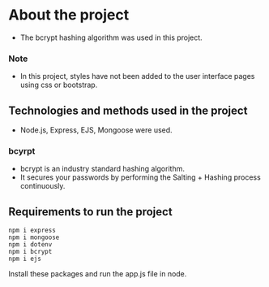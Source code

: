 # About the project

* The bcrypt hashing algorithm was used in this project.

### Note

* In this project, styles have not been added to the user interface pages using css or bootstrap.

## Technologies and methods used in the project

* Node.js, Express, EJS, Mongoose were used.
  
### bcyrpt

* bcrypt is an industry standard hashing algorithm.
* It secures your passwords by performing the Salting + Hashing process continuously.
  
## Requirements to run the project

```
npm i express
npm i mongoose
npm i dotenv
npm i bcrypt
npm i ejs
```
Install these packages and run the app.js file in node.
